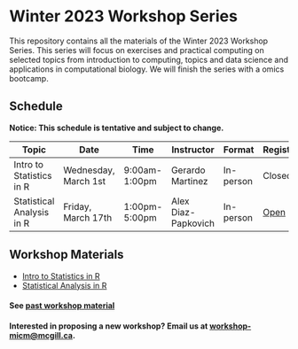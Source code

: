# Winter 2023 Workshop Series

This repository contains all the materials of the Winter 2023 Workshop Series. 
This series will focus on exercises and practical computing on selected topics from introduction to computing, topics and data science and applications in computational biology. We will finish the series with a omics bootcamp.

## Schedule

**Notice: This schedule is tentative and subject to change.**

| Topic | Date | Time | Instructor | Format | Registration |
| ------| ---- | ----- | ---------- | -------- | ------- |
| Intro to Statistics in R| Wednesday, March 1st | 9:00am-1:00pm | Gerardo Martinez | In-person | Closed |
| Statistical Analysis in R | Friday, March 17th | 1:00pm-5:00pm | Alex Diaz-Papkovich | In-person | [Open](https://forms.gle/TcChp9G242EB7eF58) |


## Workshop Materials

* [Intro to Statistics in R](https://github.com/McGill-MiCM/micm-statistics-winter)
* [Statistical Analysis in R](https://github.com/McGill-MiCM/MiCM_Intro_Unix_Fall2022)

#### See [past workshop material](https://mcgill-micm.github.io/MicM-Mcgill/)
#### Interested in proposing a new workshop? Email us at workshop-micm@mcgill.ca.
